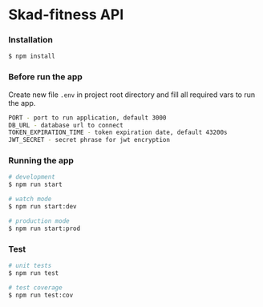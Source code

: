 # Skad-fitness API

### Installation

```bash
$ npm install
```

### Before run the app

Create new file `.env` in project root directory and fill all required vars to run the app.

```bash
PORT - port to run application, default 3000
DB_URL - database url to connect
TOKEN_EXPIRATION_TIME - token expiration date, default 43200s
JWT_SECRET - secret phrase for jwt encryption
```

### Running the app

```bash
# development
$ npm run start

# watch mode
$ npm run start:dev

# production mode
$ npm run start:prod
```

### Test

```bash
# unit tests
$ npm run test

# test coverage
$ npm run test:cov
```
